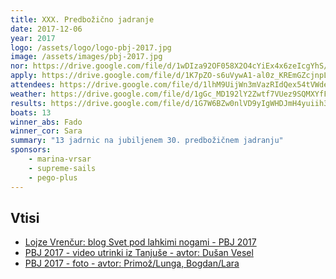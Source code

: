 ```yaml
---
title: XXX. Predbožično jadranje
date: 2017-12-06
year: 2017
logo: /assets/logo/logo-pbj-2017.jpg
image: /assets/images/pbj-2017.jpg
nor: https://drive.google.com/file/d/1wDIza92OF058X2O4cYiEx4x6zeIcgYhS/view?usp=sharing
apply: https://drive.google.com/file/d/1K7pZO-s6uVywA1-al0z_KREmGZcjnpLz/view?usp=sharing
attendees: https://drive.google.com/file/d/1lhM9UijWn3mVazRIdQex54tVWdeC8_ZM/view?usp=sharing
weather: https://drive.google.com/file/d/1gGc_MD192lY2Zwtf7VUez9SQMXYfFAoF/view?usp=sharing
results: https://drive.google.com/file/d/1G7W6BZw0nlVD9yIgWHDJmH4yuiih3Jfk/view?usp=sharing
boats: 13
winner_abs: Fado
winner_cor: Sara
summary: "13 jadrnic na jubiljenem 30. predbožičnem jadranju"
sponsors:
    - marina-vrsar
    - supreme-sails
    - pego-plus
---
```


## Vtisi
 - [Lojze Vrenčur: blog Svet pod lahkimi nogami - PBJ 2017](http://ab.vrencur.info/2017_12_09_archive.html)
 - [PBJ 2017 - video utrinki iz Tanjuše - avtor: Dušan Vesel](https://www.youtube.com/watch?v=tUNulDcuk-4)
 - [PBJ 2017 - foto - avtor: Primož/Lunga, Bogdan/Lara](https://photos.app.goo.gl/iRV5Yy9aYMnQbCqn6)
